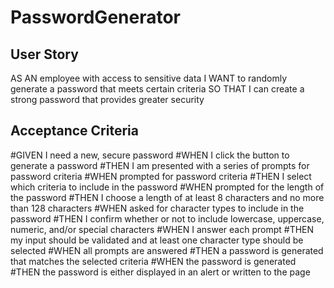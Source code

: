 # PasswordGenerator

## User Story
AS AN employee with access to sensitive data
I WANT to randomly generate a password that meets certain criteria
SO THAT I can create a strong password that provides greater security


## Acceptance Criteria
#GIVEN I need a new, secure password
#WHEN I click the button to generate a password
#THEN I am presented with a series of prompts for password criteria
#WHEN prompted for password criteria
#THEN I select which criteria to include in the password
#WHEN prompted for the length of the password
#THEN I choose a length of at least 8 characters and no more than 128 characters
#WHEN asked for character types to include in the password
#THEN I confirm whether or not to include lowercase, uppercase, numeric, and/or special characters
#WHEN I answer each prompt
#THEN my input should be validated and at least one character type should be selected
#WHEN all prompts are answered
#THEN a password is generated that matches the selected criteria
#WHEN the password is generated
#THEN the password is either displayed in an alert or written to the page